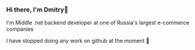 ### Hi there, I'm Dmitry👋

I'm Middle .net backend developer at one of Russia's largest e-commerce companies

I have stopped doing any work on github at the moment 🫡
